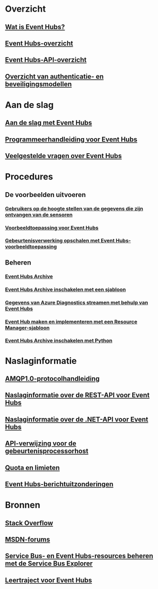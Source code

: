 # Overzicht

## [Wat is Event Hubs?](event-hubs-what-is-event-hubs.md)
## [Event Hubs-overzicht](event-hubs-overview.md)
## [Event Hubs-API-overzicht](event-hubs-api-overview.md)
## [Overzicht van authenticatie- en beveiligingsmodellen](event-hubs-authentication-and-security-model-overview.md)


# Aan de slag
## [Aan de slag met Event Hubs](event-hubs-csharp-ephcs-getstarted.md)
## [Programmeerhandleiding voor Event Hubs](event-hubs-programming-guide.md)
## [Veelgestelde vragen over Event Hubs](event-hubs-faq.md)

# Procedures
## De voorbeelden uitvoeren
### [Gebruikers op de hoogte stellen van de gegevens die zijn ontvangen van de sensoren](event-hubs-sensors-notify-users.md)
### [Voorbeeldtoepassing voor Event Hubs](https://code.msdn.microsoft.com/Service-Bus-Event-Hub-286fd097)
### [Gebeurtenisverwerking opschalen met Event Hubs-voorbeeldtoepassing](https://code.msdn.microsoft.com/Service-Bus-Event-Hub-45f43fc3)
## Beheren
### [Event Hubs Archive](event-hubs-archive-overview.md)
### [Event Hubs Archive inschakelen met een sjabloon](event-hubs-resource-manager-namespace-event-hub-enable-archive.md)
### [Gegevens van Azure Diagnostics streamen met behulp van Event Hubs](event-hubs-streaming-azure-diags-data.md)
### [Event Hub maken en implementeren met een Resource Manager-sjabloon](event-hubs-resource-manager-namespace-event-hub.md)
### [Event Hubs Archive inschakelen met Python](event-hubs-archive-python.md)

# Naslaginformatie
## [AMQP1.0-protocolhandleiding](../service-bus-messaging/service-bus-amqp-protocol-guide.md)
## [Naslaginformatie over de REST-API voor Event Hubs](https://msdn.microsoft.com/library/azure/dn790674)
## [Naslaginformatie over de .NET-API voor Event Hubs](https://msdn.microsoft.com/library/azure/jj933424)
## [API-verwijzing voor de gebeurtenisprocessorhost](https://msdn.microsoft.com/library/microsoft.servicebus.messaging(v=azure.95).aspx)
## [Quota en limieten](event-hubs-quotas.md)
## [Event Hubs-berichtuitzonderingen](event-hubs-messaging-exceptions.md)

# Bronnen
## [Stack Overflow](http://stackoverflow.com/questions/tagged/azure-eventhub)
## [MSDN-forums](https://social.msdn.microsoft.com/forums/home?forum=servbus)
## [Service Bus- en Event Hubs-resources beheren met de Service Bus Explorer](https://code.msdn.microsoft.com/Service-Bus-Explorer-f2abca5a)
## [Leertraject voor Event Hubs](https://azure.microsoft.com/documentation/learning-paths/event-hubs/)




<!--HONumber=Nov16_HO2-->


